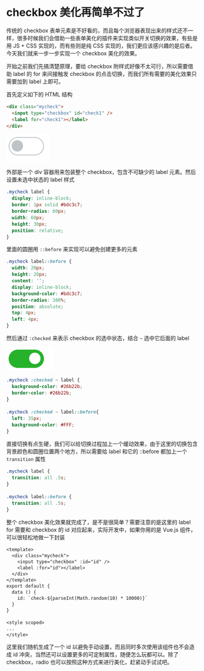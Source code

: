 # checkbox 美化再简单不过了

传统的 checkbox 表单元素是不好看的，而且每个浏览器表现出来的样式还不一样，很多时候我们会借助一些表单美化的插件来实现类似开关切换的效果，有些是用 JS + CSS 实现的，而有些则是纯 CSS 实现的，我们更应该感兴趣的是后者。今天我们就来一步一步实现一个 checkbox 美化的效果。

开始之前我们先搞清楚原理，要给 checkbox 附样式好像不太可行，所以需要借助 label 的 for 来间接触发 checkbox 的点击切换，而我们所有需要的美化效果只需要加到 label 上即可。

首先定义如下的 HTML 结构

```html
<div class="mycheck">
  <input type="checkbox" id="check1" />
  <label for="check1"></label>
</div>
```

![1542559512895-6121.png](./1542559512895-6121.png)

外部是一个 div 容器用来包装整个 checkbox，包含不可缺少的 label 元素。然后设置未选中状态的 label 样式

```css
.mycheck label {
  display: inline-block;
  border: 1px solid #bdc3c7;
  border-radius: 60px;
  width: 60px;
  height: 30px;
  position: relative;
}
```

里面的圆圈用 `::before` 来实现可以避免创建更多的元素

```css
.mycheck label::before {
  width: 20px;
  height: 20px;
  content: '';
  display: inline-block;
  background-color: #bdc3c7;
  border-radius: 100%;
  position: absolute;
  top: 4px;
  left: 4px;
}
```

然后通过 `:checked` 来表示 checkbox 的选中状态，结合 `~` 选中它后面的 label

![1542559602451-2506.png](./1542559602451-2506.png)

```css
.mycheck :checked ~ label {
  background-color: #26b22b;
  border-color: #26b22b;
}

.mycheck :checked ~ label::before{
  left: 35px;
  background-color: #FFF;
}
```

直接切换有点生硬，我们可以给切换过程加上一个缓动效果，由于这里的切换包含背景颜色和圆圈位置两个地方，所以需要给 label 和它的 ::before 都加上一个 `transition` 属性

```css
.mycheck label {
  transition: all .5s;
}

.mycheck label::before {
  transition: all .5s;
}
```

整个 checkbox 美化效果就完成了，是不是很简单？需要注意的是这里的 label for 需要和 checkbox 的 id 对应起来，实际开发中，如果你用的是 Vue.js 组件，可以很轻松地做一下封装

```vue
<template>
  <div class="mycheck">
    <input type="checkbox" :id="id" />
    <label :for="id"></label>
  </div>
</template>
export default {
  data () {
    id: `check-${parseInt(Math.random(10) * 10000)}`
  }
}

<style scoped>
...
</style>
```

这里我们随机生成了一个 id 以避免手动设置，而且同时多次使用该组件也不会造成 id 冲突，当然还可以设置更多的可定制属性，随便怎么玩都可以。除了 checkbox，radio 也可以按照这种方式来进行美化，赶紧动手试试吧。